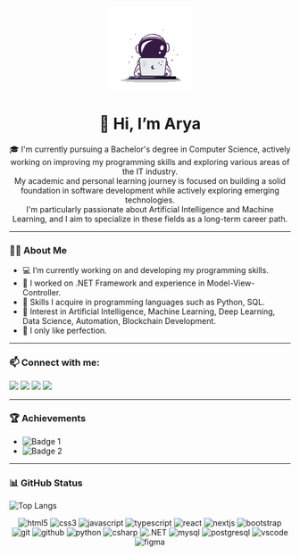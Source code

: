 <p align="center">
  <img src="assets/animation1.gif" alt="banner" />
</p>


<h1 align="center">👋 Hi, I’m Arya </h1>

<!-- ![Animasi](assets/animation1.gif) -->
<p align="center">
🎓 I'm currently pursuing a Bachelor's degree in Computer Science, actively working on improving my programming skills and exploring various areas of the IT industry. <br/>
My academic and personal learning journey is focused on building a solid foundation in software development while actively exploring emerging technologies. <br/>
I'm particularly passionate about Artificial Intelligence and Machine Learning, and I aim to specialize in these fields as a long-term career path.
</p>

---

### 👨‍💻 About Me

- 💻 I’m currently working on and developing my programming skills.
- 🔧 I worked on .NET Framework and experience in Model-View-Controller.
- 🧠 Skills I acquire in programming languages such as Python, SQL.
- 🤖 Interest in Artificial Intelligence, Machine Learning, Deep Learning, Data Science, Automation, Blockchain Development.
- 🧼 I only like perfection.

---

### 📫 Connect with me:

<p>
  <a href="mailto:thadijoshua@gmail.com"><img src="https://img.shields.io/badge/Gmail-D14836?style=for-the-badge&logo=gmail&logoColor=white" /></a>
  <a href="https://linkedin.com/in/joshuathadi"><img src="https://img.shields.io/badge/LinkedIn-0077B5?style=for-the-badge&logo=linkedin&logoColor=white" /></a>
  <a href="#"><img src="https://img.shields.io/badge/Spotify-1DB954?style=for-the-badge&logo=spotify&logoColor=white" /></a>
  <a href="#"><img src="https://img.shields.io/badge/YouTube-red?style=for-the-badge&logo=youtube&logoColor=white" /></a>
</p>

---

### 🏆 Achievements

- ![Badge 1](https://img.shields.io/badge/Top%2010%25-Badge-orange?style=flat-square)
- ![Badge 2](https://img.shields.io/badge/Machine%20Learning%20-Enthusiast-blueviolet?style=flat-square)

---

### 📊 GitHub Status

![Top Langs](https://github-readme-stats.vercel.app/api/top-langs/?username=IGBagusAryaN&layout=compact&theme=radical)

<p align="center"> <img src="https://cdn.jsdelivr.net/gh/devicons/devicon/icons/html5/html5-original.svg" height="40" alt="html5"/> <img src="https://cdn.jsdelivr.net/gh/devicons/devicon/icons/css3/css3-original.svg" height="40" alt="css3"/> <img src="https://cdn.jsdelivr.net/gh/devicons/devicon/icons/javascript/javascript-original.svg" height="40" alt="javascript"/> <img src="https://cdn.jsdelivr.net/gh/devicons/devicon/icons/typescript/typescript-original.svg" height="40" alt="typescript"/> <img src="https://cdn.jsdelivr.net/gh/devicons/devicon/icons/react/react-original.svg" height="40" alt="react"/> <img src="https://cdn.jsdelivr.net/gh/devicons/devicon/icons/nextjs/nextjs-original.svg" height="40" alt="nextjs"/> <img src="https://cdn.jsdelivr.net/gh/devicons/devicon/icons/bootstrap/bootstrap-original.svg" height="40" alt="bootstrap"/> <img src="https://cdn.jsdelivr.net/gh/devicons/devicon/icons/git/git-original.svg" height="40" alt="git"/> <img src="https://cdn.jsdelivr.net/gh/devicons/devicon/icons/github/github-original.svg" height="40" alt="github"/> <img src="https://cdn.jsdelivr.net/gh/devicons/devicon/icons/python/python-original.svg" height="40" alt="python"/> <img src="https://cdn.jsdelivr.net/gh/devicons/devicon/icons/csharp/csharp-original.svg" height="40" alt="csharp"/> <img src="https://cdn.jsdelivr.net/gh/devicons/devicon/icons/dot-net/dot-net-original.svg" height="40" alt=".NET"/> <img src="https://cdn.jsdelivr.net/gh/devicons/devicon/icons/mysql/mysql-original.svg" height="40" alt="mysql"/> <img src="https://cdn.jsdelivr.net/gh/devicons/devicon/icons/postgresql/postgresql-original.svg" height="40" alt="postgresql"/> <img src="https://cdn.jsdelivr.net/gh/devicons/devicon/icons/vscode/vscode-original.svg" height="40" alt="vscode"/> <img src="https://cdn.jsdelivr.net/gh/devicons/devicon/icons/figma/figma-original.svg" height="40" alt="figma"/> </p>
